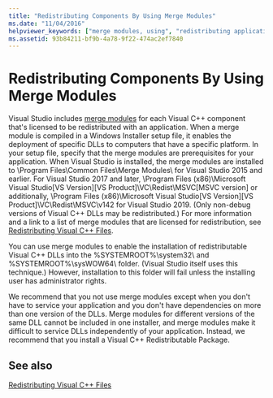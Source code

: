 ```yaml
---
title: "Redistributing Components By Using Merge Modules"
ms.date: "11/04/2016"
helpviewer_keywords: ["merge modules, using", "redistributing applications, using merge modules"]
ms.assetid: 93b84211-bf9b-4a78-9f22-474ac2ef7840
---
```

# Redistributing Components By Using Merge Modules

Visual Studio includes [merge modules](/windows/win32/Msi/about-merge-modules) for each Visual C++ component that's licensed to be redistributed with an application. When a merge module is compiled in a Windows Installer setup file, it enables the deployment of specific DLLs to computers that have a specific platform. In your setup file, specify that the merge modules are prerequisites for your application. When Visual Studio is installed, the merge modules are installed to \Program Files\Common Files\Merge Modules\ for Visual Studio 2015 and earlier\. For Visual Studio 2017 and later, \Program Files (x86)\Microsoft Visual Studio\[VS Version]\[VS Product]\VC\Redist\MSVC\[MSVC version] or additionally, \Program Files (x86)\Microsoft Visual Studio\[VS Version]\[VS Product]\VC\Redist\MSVC\v142 for Visual Studio 2019\. (Only non-debug versions of Visual C++ DLLs may be redistributed.) For more information and a link to a list of merge modules that are licensed for redistribution, see [Redistributing Visual C++ Files](redistributing-visual-cpp-files.md).

You can use merge modules to enable the installation of redistributable Visual C++ DLLs into the %SYSTEMROOT%\system32\ and %SYSTEMROOT%\sysWOW64\ folder. (Visual Studio itself uses this technique.) However, installation to this folder will fail unless the installing user has administrator rights.

We recommend that you not use merge modules except when you don't have to service your application and you don't have dependencies on more than one version of the DLLs. Merge modules for different versions of the same DLL cannot be included in one installer, and merge modules make it difficult to service DLLs independently of your application. Instead, we recommend that you install a Visual C++ Redistributable Package.

## See also

[Redistributing Visual C++ Files](redistributing-visual-cpp-files.md)
